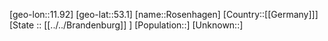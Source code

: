 ﻿---
location: [53.1,11.92]
mapzoom: [7,12] 
mapmarker: city 
type: City
tags:
- geo/City


SpocWebEntityId: 33772
isDeleted: false
confidential: public

---
[geo-lon::11.92]
[geo-lat::53.1]
[name::Rosenhagen]
[Country::[[Germany]]]
[State :: [[../../Brandenburg]] ]
[Population::]
[Unknown::]

